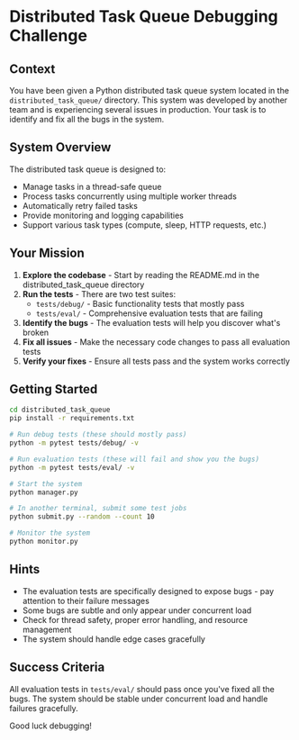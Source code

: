 # Distributed Task Queue Debugging Challenge

## Context
You have been given a Python distributed task queue system located in the `distributed_task_queue/` directory. This system was developed by another team and is experiencing several issues in production. Your task is to identify and fix all the bugs in the system.

## System Overview
The distributed task queue is designed to:
- Manage tasks in a thread-safe queue
- Process tasks concurrently using multiple worker threads
- Automatically retry failed tasks
- Provide monitoring and logging capabilities
- Support various task types (compute, sleep, HTTP requests, etc.)

## Your Mission
1. **Explore the codebase** - Start by reading the README.md in the distributed_task_queue directory
2. **Run the tests** - There are two test suites:
   - `tests/debug/` - Basic functionality tests that mostly pass
   - `tests/eval/` - Comprehensive evaluation tests that are failing
3. **Identify the bugs** - The evaluation tests will help you discover what's broken
4. **Fix all issues** - Make the necessary code changes to pass all evaluation tests
5. **Verify your fixes** - Ensure all tests pass and the system works correctly

## Getting Started
```bash
cd distributed_task_queue
pip install -r requirements.txt

# Run debug tests (these should mostly pass)
python -m pytest tests/debug/ -v

# Run evaluation tests (these will fail and show you the bugs)
python -m pytest tests/eval/ -v

# Start the system
python manager.py

# In another terminal, submit some test jobs
python submit.py --random --count 10

# Monitor the system
python monitor.py
```

## Hints
- The evaluation tests are specifically designed to expose bugs - pay attention to their failure messages
- Some bugs are subtle and only appear under concurrent load
- Check for thread safety, proper error handling, and resource management
- The system should handle edge cases gracefully

## Success Criteria
All evaluation tests in `tests/eval/` should pass once you've fixed all the bugs. The system should be stable under concurrent load and handle failures gracefully.

Good luck debugging!